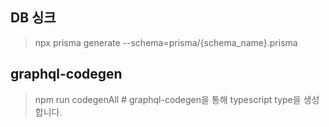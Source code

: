 

## DB 싱크
> npx prisma generate --schema=prisma/{schema_name}.prisma

## graphql-codegen
> npm run codegenAll # graphql-codegen을 통해 typescript type을 생성합니다.